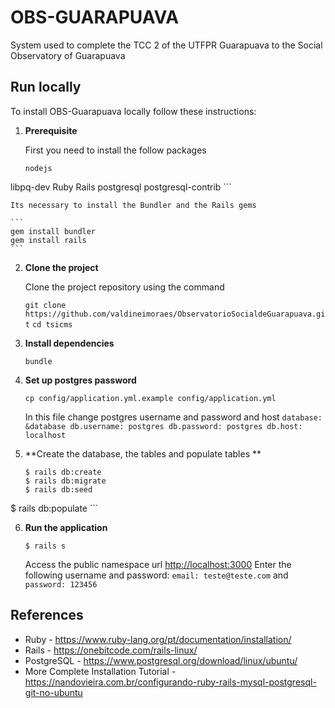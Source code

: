 # OBS-GUARAPUAVA

System used to complete the TCC 2 of the UTFPR Guarapuava to the Social Observatory of Guarapuava

## Run locally

To install OBS-Guarapuava locally follow these instructions:

1. **Prerequisite**

	First you need to install the follow packages

 	```
 	nodejs
  libpq-dev
  Ruby
  Rails
 	postgresql
 	postgresql-contrib
 	```

	Its necessary to install the Bundler and the Rails gems

 	```
 	gem install bundler
 	gem install rails
 	```

2. **Clone the project**

	Clone the project repository using the command

	`git clone https://github.com/valdineimoraes/ObservatorioSocialdeGuarapuava.git`
	`cd tsicms`

3. **Install dependencies**

	`bundle`

4. **Set up postgres password**

	`cp config/application.yml.example config/application.yml`

	In this file change postgres username and password and host
    	```
	database: &database
  		db.username: postgres
  		db.password: postgres
  		db.host: localhost
    	```

5.  **Create the database, the tables and populate tables **

	```
	$ rails db:create
	$ rails db:migrate
	$ rails db:seed
 $ rails db:populate
	```

6. **Run the application**

	```
	$ rails s
	```

	Access the public namespace url [http://localhost:3000](http://localhost:3000)
 Enter the following username and password: `email: teste@teste.com` and `password: 123456`

## References
* Ruby - https://www.ruby-lang.org/pt/documentation/installation/
* Rails - https://onebitcode.com/rails-linux/
* PostgreSQL - https://www.postgresql.org/download/linux/ubuntu/
* More Complete Installation Tutorial - https://nandovieira.com.br/configurando-ruby-rails-mysql-postgresql-git-no-ubuntu
